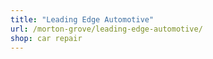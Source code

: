 ```yaml
---
title: "Leading Edge Automotive"
url: /morton-grove/leading-edge-automotive/
shop: car repair
---
```


